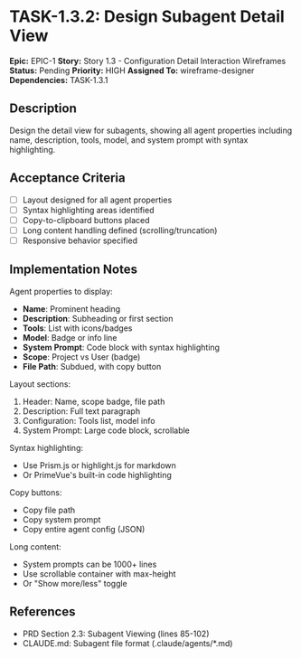 # TASK-1.3.2: Design Subagent Detail View

**Epic:** EPIC-1
**Story:** Story 1.3 - Configuration Detail Interaction Wireframes
**Status:** Pending
**Priority:** HIGH
**Assigned To:** wireframe-designer
**Dependencies:** TASK-1.3.1

## Description

Design the detail view for subagents, showing all agent properties including name, description, tools, model, and system prompt with syntax highlighting.

## Acceptance Criteria

- [ ] Layout designed for all agent properties
- [ ] Syntax highlighting areas identified
- [ ] Copy-to-clipboard buttons placed
- [ ] Long content handling defined (scrolling/truncation)
- [ ] Responsive behavior specified

## Implementation Notes

Agent properties to display:
- **Name**: Prominent heading
- **Description**: Subheading or first section
- **Tools**: List with icons/badges
- **Model**: Badge or info line
- **System Prompt**: Code block with syntax highlighting
- **Scope**: Project vs User (badge)
- **File Path**: Subdued, with copy button

Layout sections:
1. Header: Name, scope badge, file path
2. Description: Full text paragraph
3. Configuration: Tools list, model info
4. System Prompt: Large code block, scrollable

Syntax highlighting:
- Use Prism.js or highlight.js for markdown
- Or PrimeVue's built-in code highlighting

Copy buttons:
- Copy file path
- Copy system prompt
- Copy entire agent config (JSON)

Long content:
- System prompts can be 1000+ lines
- Use scrollable container with max-height
- Or "Show more/less" toggle

## References

- PRD Section 2.3: Subagent Viewing (lines 85-102)
- CLAUDE.md: Subagent file format (.claude/agents/*.md)
